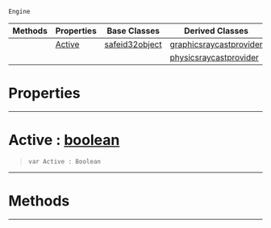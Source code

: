  `Engine`

|Methods|Properties|Base Classes|Derived Classes|
|---|---|---|---|
| |[ Active](https://github.com/ZilchEngine/ZilchDocs/blob/master/code_reference/class_reference/raycastprovider.md#active-zilch-engine-docum)|[safeid32object](https://github.com/ZilchEngine/ZilchDocs/blob/master/code_reference/class_reference/safeid32object.md)|[graphicsraycastprovider](https://github.com/ZilchEngine/ZilchDocs/blob/master/code_reference/class_reference/graphicsraycastprovider.md)|
| | | |[physicsraycastprovider](https://github.com/ZilchEngine/ZilchDocs/blob/master/code_reference/class_reference/physicsraycastprovider.md)|


 #  Properties


---  
 #  Active : [boolean](https://github.com/ZilchEngine/ZilchDocs/blob/master/code_reference/nada_base_types/boolean.md)

> 
> ``` lang=cpp, name=Nada
> var Active : Boolean


---  
 #  Methods


---  
 

 